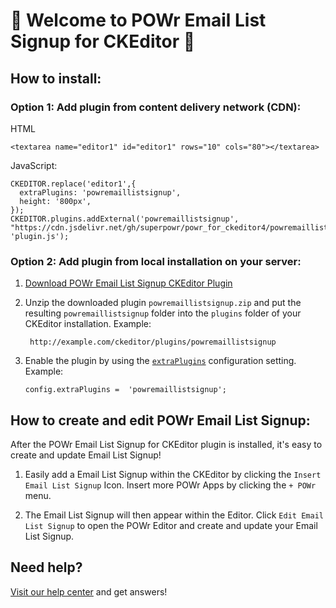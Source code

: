 # 🎉 Welcome to POWr Email List Signup for CKEditor 🎉

## How to install:

### Option 1: Add plugin from content delivery network (CDN):
HTML

    <textarea name="editor1" id="editor1" rows="10" cols="80"></textarea>

JavaScript:

    CKEDITOR.replace('editor1',{
      extraPlugins: 'powremaillistsignup',
      height: '800px',
    });
    CKEDITOR.plugins.addExternal('powremaillistsignup', "https://cdn.jsdelivr.net/gh/superpowr/powr_for_ckeditor4/powremaillistsignup/", 'plugin.js');

### Option 2: Add plugin from local installation on your server:
1.  [Download POWr Email List Signup CKEditor Plugin](https://cdn.jsdelivr.net/gh/superpowr/powr_for_ckeditor4/powremaillistsignup/powremaillistsignup.zip)
2. Unzip the downloaded plugin  `powremaillistsignup.zip`  and put the resulting `powremaillistsignup` folder into the  `plugins`  folder of your CKEditor installation. Example:

	    http://example.com/ckeditor/plugins/powremaillistsignup

3.  Enable the plugin by using the  [`extraPlugins`](https://ckeditor.com/docs/ckeditor4/latest/api/CKEDITOR_config.html#cfg-extraPlugins)  configuration setting. Example:

	    config.extraPlugins =  'powremaillistsignup';



## How to create and edit POWr Email List Signup:

After the POWr Email List Signup for CKEditor plugin is installed, it's easy to create and update Email List Signup!

1. Easily add a Email List Signup within the CKEditor by clicking the `Insert Email List Signup` Icon. Insert more POWr Apps by clicking the `+ POWr` menu.

2. The Email List Signup will then appear within the Editor. Click `Edit Email List Signup` to open the POWr Editor and create and update your Email List Signup.

## Need help?
[Visit our help center](https://www.powr.io/knowledge-base) and get answers!
